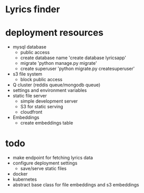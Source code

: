 # Lyrics finder

# deployment resources
- mysql database
    - public access
    - create database name 'create database lyricsapp'
    - migrate 'python manage.py migrate'
    - create superuser 'python migrate.py createsuperuser'
- s3 file system
    - block public access
- Q cluster (reddis queue/mongodb queue)
- settings and environment variables
- static file server
    - simple development server
    - S3 for static serving
    - cloudfront
- Embeddings
    - create embeddings table

# todo
- make endpoint for fetching lyrics data
- configure deployment settings
    - save/serve static files
- docker
- kubernetes
- abstract base class for file embeddings and s3 embeddings